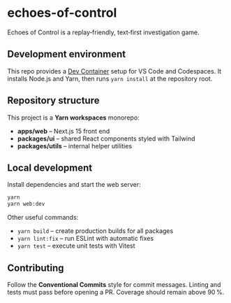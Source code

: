 # echoes-of-control
Echoes of Control is a replay‑friendly, text‑first investigation game.

## Development environment

This repo provides a [Dev Container](https://containers.dev/) setup for VS Code and Codespaces. It installs Node.js and Yarn, then runs `yarn install` at the repository root.

## Repository structure

This project is a **Yarn workspaces** monorepo:

- **apps/web** – Next.js 15 front end
- **packages/ui** – shared React components styled with Tailwind
- **packages/utils** – internal helper utilities

## Local development

Install dependencies and start the web server:

```bash
yarn
yarn web:dev
```

Other useful commands:

- `yarn build` – create production builds for all packages
- `yarn lint:fix` – run ESLint with automatic fixes
- `yarn test` – execute unit tests with Vitest

## Contributing

Follow the **Conventional Commits** style for commit messages. Linting and tests must pass before opening a PR. Coverage should remain above 90 %.

